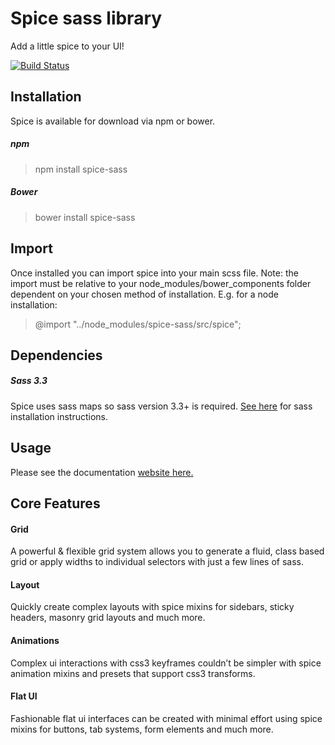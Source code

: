 Spice sass library 
=====================

Add a little spice to your UI!

[![Build Status](https://travis-ci.org/spice-sass/spice.svg)](https://travis-ci.org/spice-sass/spice)

## Installation

Spice is available for download via npm or bower.

##### npm

> npm install spice-sass

##### Bower

> bower install spice-sass

## Import

Once installed you can import spice into your main scss file. Note: the import must be relative to your node_modules/bower_components folder dependent on your chosen method of installation. E.g. for a node installation:

> @import "../node_modules/spice-sass/src/spice";


## Dependencies

##### Sass 3.3

Spice uses sass maps so sass version 3.3+ is required. [See here](http://sass-lang.com/install) for sass installation instructions.

## Usage

Please see the documentation [website here.](http://spice-sass.github.io/documentation)

## Core Features

#### Grid

A powerful & flexible grid system allows you to generate a fluid, class based grid or apply widths to individual selectors with just a few lines of sass.

#### Layout

Quickly create complex layouts with spice mixins for sidebars, sticky headers, masonry grid layouts and much more.

#### Animations

Complex ui interactions with css3 keyframes couldn’t be simpler with spice animation mixins and presets that support css3 transforms.

#### Flat UI

Fashionable flat ui interfaces can be created with minimal effort using spice mixins for buttons, tab systems, form elements and much more.

